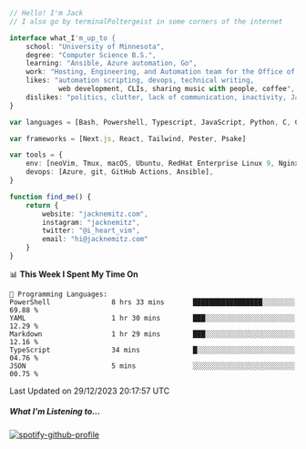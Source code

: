 ```typescript
// Hello! I'm Jack
// I also go by terminalPoltergeist in some corners of the internet

interface what_I'm_up_to {
    school: "University of Minnesota",
    degree: "Computer Science B.S.",
    learning: "Ansible, Azure automation, Go",
    work: "Hosting, Engineering, and Automation team for the Office of Information Technology at UMN",
    likes: "automation scripting, devops, technical writing,
            web development, CLIs, sharing music with people, coffee",
    dislikes: "politics, clutter, lack of communication, inactivity, Java",
}

var languages = [Bash, Powershell, Typescript, JavaScript, Python, C, C++]

var frameworks = [Next.js, React, Tailwind, Pester, Psake]

var tools = {
    env: [neoVim, Tmux, macOS, Ubuntu, RedHat Enterprise Linux 9, Nginx, DigitalOcean, Cloudflare],
    devops: [Azure, git, GitHub Actions, Ansible],
}

function find_me() {
    return {
        website: "jacknemitz.com",
        instagram: "jacknemitz",
        twitter: "@i_heart_vim",
        email: "hi@jacknemitz.com"
    }
}
```

<!--START_SECTION:waka-->
📊 **This Week I Spent My Time On** 

```text
💬 Programming Languages: 
PowerShell               8 hrs 33 mins       █████████████████░░░░░░░░   69.88 % 
YAML                     1 hr 30 mins        ███░░░░░░░░░░░░░░░░░░░░░░   12.29 % 
Markdown                 1 hr 29 mins        ███░░░░░░░░░░░░░░░░░░░░░░   12.16 % 
TypeScript               34 mins             █░░░░░░░░░░░░░░░░░░░░░░░░   04.76 % 
JSON                     5 mins              ░░░░░░░░░░░░░░░░░░░░░░░░░   00.75 % 
```


 Last Updated on 29/12/2023 20:17:57 UTC
<!--END_SECTION:waka-->

##### What I'm Listening to...

[![spotify-github-profile](https://spotify-github-profile.vercel.app/api/view?uid=jack.nemitz&cover_image=true&show_offline=true&bar_color=53b14f&bar_color_cover=false&background_color=121212FF)](https://spotify-github-profile.vercel.app/api/view?uid=jack.nemitz&redirect=true)

